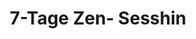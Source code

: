 ---
layout: SeminarLayout
title: '7-Tage Zen- Sesshin'
startDate: '09.12.2019'
endDate: '15.12.2019'
descriptionShort: 'Das sino-japanische Wort Sesshin bedeutet „mit dem Herz in Berührung kommen". Das Herz oder der Geist (japanisch: Shin oder Kokoro) ist das wahre Selbst, das wahre Faktum, das allen Verstand übersteigt.'
description: 'Hier im Sesshin wollen wir unsere Aufmerksamkeit nach innen richten, nur auf das, was wir jetzt gerade tun. Daraus entsteht die Möglichkeit, mit diesem Herzen, mit unserem wahren Selbst, in unmittelbare Berührung zu kommen. Durch das stille Sitzen (Zazen) wächst innerer Frieden, Konzentration des Geistes und die Fähigkeit, auf einer tieferen Ebene zu leben. Kursbeschreibung: Täglich 13 x 25 Minuten Zazen mit Gehen, Vortrag, Einzelgespräch, Samu (meditative Arbeit). Der Kurs findet im Schweigen statt. Bitte tragen Sie zum Sitzen bequeme, neutrale und ungemusterte Kleidung.'
honorar: 'auf freiwilliger Basis (Dana), Empfehlung 210 - 330 €'
kursgebuehr: '80 €'
unterkunft: '240 €, Aufpreis bei Einzelzimmer'
dozentenbeschreibung: 'Paul Shepherd, geboren 1948 in den USA, verheiratet und Vater von vier erwachsenen Kindern; autorisierter Zen-Lehrer der Zen-Schule Sanbô Zen International, Kamakura/Japan, begann 1971 seine Zen-Schulung bei Robert Aitken in Hawaii. Er lebte anschließend 17 Jahre in Kamakura/Japan. Dort hat er unter Führung von Yamada Kôun Roshi das Koanstudium absolviert und erhielt von ihm später die Lehrerlaubnis. Im August 2011 erhielt er den Titel „Associate Zen Master” der Zen-Schule Sanbô Zen International'
website: 'kokoro'
websiteUrl: 'http://www.zen-kokoro.org'
performers: 'Paul F. Shepherd (Cho-un)'
---